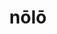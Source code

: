 ---
title: nōlō
meaning: to not want
ch: seventeen
pos: verb
inf: nolle
infend: nolle
conjugation: irregular
f2: yes
f: yes
---